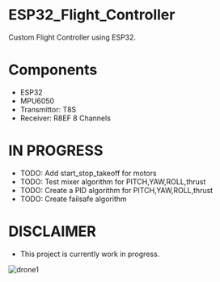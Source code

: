 # ESP32_Flight_Controller
Custom Flight Controller using ESP32. 
# Components 
- ESP32
- MPU6050
- Transmittor: T8S  
- Receiver: R8EF 8 Channels 
# IN PROGRESS
- TODO: Add start_stop_takeoff for motors 
- TODO: Test mixer algorithm for PITCH,YAW,ROLL,thrust
- TODO: Create a PID algorithm for PITCH,YAW,ROLL,thrust
- TODO: Create failsafe algorithm 
# DISCLAIMER 
- This project is currently work in progress. 

![drone1](https://user-images.githubusercontent.com/72906227/213342396-0f88d2d2-977f-4f84-8c85-83eedcf9172e.jpeg)
